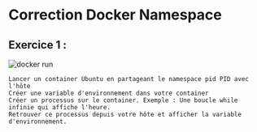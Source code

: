 # Correction Docker Namespace

## Exercice 1 : 

![docker run ](https://i.imgur.com/nP8nPoM.png)

    Lancer un container Ubuntu en partageant le namespace pid PID avec l'hôte
    Créer une variable d'environnement dans votre container
    Créer un processus sur le container. Exemple : Une boucle while infinie qui affiche l'heure.
    Retrouver ce processus depuis votre hôte et afficher la variable d'environnement.
